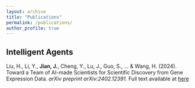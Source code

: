 ```yaml
---
layout: archive
title: "Publications"
permalink: /publications/
author_profile: true
---
```

## Intelligent Agents

Liu, H., Li, Y., **Jian, J.**, Cheng, Y., Lu, J., Guo, S., ... & Wang, H. (2024). Toward a Team of AI-made Scientists for Scientific Discovery from Gene Expression Data. <i>arXiv preprint arXiv:2402.12391. </i> Full text available at [here](https://arxiv.org/abs/2402.12391)</a>

<!-- 
{% if site.author.googlescholar %}
  <div class="wordwrap">You can also find my articles on <a href="{{site.author.googlescholar}}">my Google Scholar profile</a>.</div>
{% endif %}

{% include base_path %}

{% for post in site.publications reversed %}
  {% include archive-single.html %}
{% endfor %} -->

